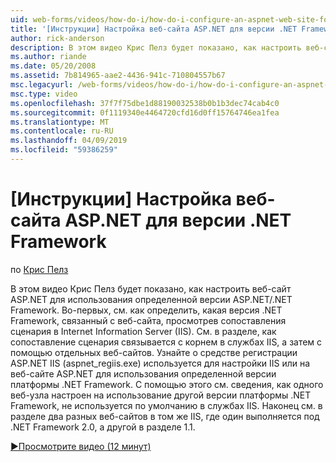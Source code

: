 ```yaml
---
uid: web-forms/videos/how-do-i/how-do-i-configure-an-aspnet-web-site-for-a-net-framework-version
title: '[Инструкции] Настройка веб-сайта ASP.NET для версии .NET Framework | Документация Майкрософт'
author: rick-anderson
description: В этом видео Крис Пелз будет показано, как настроить веб-сайт ASP.NET для использования определенной версии ASP.NET/.NET Framework. Сначала Узнайте, как определить какие v...
ms.author: riande
ms.date: 05/20/2008
ms.assetid: 7b814965-aae2-4436-941c-710804557b67
msc.legacyurl: /web-forms/videos/how-do-i/how-do-i-configure-an-aspnet-web-site-for-a-net-framework-version
msc.type: video
ms.openlocfilehash: 37f7f75dbe1d88190032538b0b1b3dec74cab4c0
ms.sourcegitcommit: 0f1119340e4464720cfd16d0ff15764746ea1fea
ms.translationtype: MT
ms.contentlocale: ru-RU
ms.lasthandoff: 04/09/2019
ms.locfileid: "59386259"
---
```

# <a name="how-do-i-configure-an-aspnet-web-site-for-a-net-framework-version"></a>[Инструкции] Настройка веб-сайта ASP.NET для версии .NET Framework

по [Крис Пелз](https://twitter.com/chrispels)

В этом видео Крис Пелз будет показано, как настроить веб-сайт ASP.NET для использования определенной версии ASP.NET/.NET Framework. Во-первых, см. как определить, какая версия .NET Framework, связанный с веб-сайта, просмотрев сопоставления сценария в Internet Information Server (IIS). См. в разделе, как сопоставление сценария связывается с корнем в службах IIS, а затем с помощью отдельных веб-сайтов. Узнайте о средстве регистрации ASP.NET IIS (aspnet\_regiis.exe) используется для настройки IIS или на веб-сайте ASP.NET для использования определенной версии платформы .NET Framework. С помощью этого см. сведения, как одного веб-узла настроен на использование другой версии платформы .NET Framework, не используется по умолчанию в службах IIS. Наконец см. в разделе два разных веб-сайтов в том же IIS, где один выполняется под .NET Framework 2.0, а другой в разделе 1.1.

[&#9654;Просмотрите видео (12 минут)](https://channel9.msdn.com/Blogs/ASP-NET-Site-Videos/how-do-i-configure-an-aspnet-web-site-for-a-net-framework-version)
